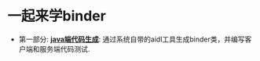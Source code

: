 # 一起来学binder
+ 第一部分: [**java端代码生成**](https://hqw700.github.io/2021/01/05/java-binder-gen/): 通过系统自带的aidl工具生成binder类，并编写客户端和服务端代码测试. 
